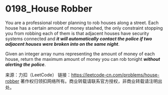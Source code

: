 # 0198_House Robber

You are a professional robber planning to rob houses along a street. Each house has a certain amount of money stashed, the only constraint stopping you from robbing each of them is that adjacent houses have security systems connected and ***it will automatically contact the police if two adjacent houses were broken into on the same night***.

Given an integer array nums representing the amount of money of each house, return the maximum amount of money you can rob tonight ***without alerting the police***.

来源：力扣（LeetCode）
链接：https://leetcode-cn.com/problems/house-robber
著作权归领扣网络所有。商业转载请联系官方授权，非商业转载请注明出处。